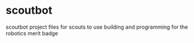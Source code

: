 # scoutbot
scoutbot project files for scouts to use building and programming for the robotics merit badge
